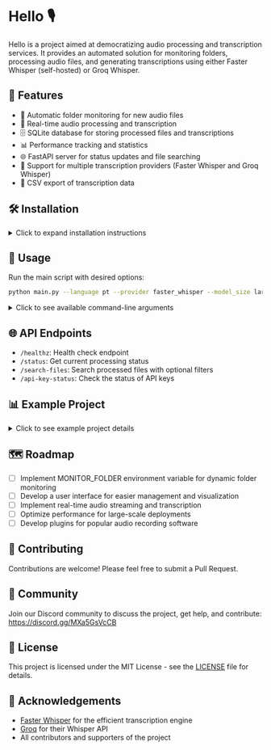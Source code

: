 # Hello 🎙️

Hello is a project aimed at democratizing audio processing and transcription services. It provides an automated solution for monitoring folders, processing audio files, and generating transcriptions using either Faster Whisper (self-hosted) or Groq Whisper.

## 🚀 Features

- 📁 Automatic folder monitoring for new audio files
- 🔄 Real-time audio processing and transcription
- 🗄️ SQLite database for storing processed files and transcriptions
- 📊 Performance tracking and statistics
- 🌐 FastAPI server for status updates and file searching
- 🔌 Support for multiple transcription providers (Faster Whisper and Groq Whisper)
- 📄 CSV export of transcription data

## 🛠️ Installation

<details>
<summary>Click to expand installation instructions</summary>

### Prerequisites

- Python 3.8+
- CUDA-compatible GPU (for Faster Whisper)
- NVIDIA CUDA Toolkit 12.x
- cuBLAS for CUDA 12
- cuDNN 8 for CUDA 12
- FFmpeg

### NVIDIA Library Installation

<details>
<summary>Option 1: Use Docker</summary>

The libraries are pre-installed in official NVIDIA CUDA Docker images:
- nvidia/cuda:12.0.0-runtime-ubuntu20.04
- nvidia/cuda:12.0.0-runtime-ubuntu22.04
</details>

<details>
<summary>Option 2: Install with pip (Linux only)</summary>

```bash
pip install nvidia-cublas-cu12 nvidia-cudnn-cu12
export LD_LIBRARY_PATH=`python3 -c 'import os; import nvidia.cublas.lib; import nvidia.cudnn.lib; print(os.path.dirname(nvidia.cublas.lib.__file__) + ":" + os.path.dirname(nvidia.cudnn.lib.__file__))'`
```
Note: Ensure you're using cuDNN 8, as version 9+ may cause issues.
</details>

<details>
<summary>Option 3: Download from Purfview's repository (Windows & Linux)</summary>

Download the required NVIDIA libraries from Purfview's whisper-standalone-win repository. Extract the archive and add the library directory to your system's PATH.
</details>

For detailed installation instructions, refer to the official NVIDIA documentation.

### Steps

1. Clone the repository:
   ```bash
   git clone https://github.com/namastexlabs/hello.git
   cd hello
   ```

2. Create a virtual environment:
   ```bash
   python -m venv venv
   source venv/bin/activate  # On Windows, use `venv\Scripts\activate`
   ```

3. Install the required packages:
   ```bash
   pip install -r requirements.txt
   ```

4. Set up environment variables:
   Create a `.env` file in the project root and add the following:
   ```
   GROQ_API_KEYS=your_groq_api_key1,your_groq_api_key2
   RECORDINGS_PATH=./recordings
   ```

</details>

## 🚀 Usage

Run the main script with desired options:

```bash
python main.py --language pt --provider faster_whisper --model_size large-v3
```

<details>
<summary>Click to see available command-line arguments</summary>

- `--language`: Language code for transcription (default: pt)
- `--provider`: Transcription provider (choices: groq, faster_whisper; default: faster_whisper)
- `--model_size`: Model size for Faster Whisper (default: large-v3)
- `--device`: Device for Faster Whisper (default: cuda)
- `--compute_type`: Compute type for Faster Whisper (default: float16)
- `--log-level`: Set the logging level (choices: DEBUG, INFO, WARNING, ERROR, CRITICAL; default: INFO)
- `--clean-stats`: Clean the transcription stats database
- `--stats-db`: Path to the stats database (default: transcription_stats.db)
- `--database`: Path to the main database (default: processed_files.db)

For a full list of Faster Whisper-specific options, run:

```bash
python main.py --help
```

</details>

## 🌐 API Endpoints

- `/healthz`: Health check endpoint
- `/status`: Get current processing status
- `/search-files`: Search processed files with optional filters
- `/api-key-status`: Check the status of API keys

## 📊 Example Project

<details>
<summary>Click to see example project details</summary>

The example project (TODO) will showcase an end-to-end solution that:

1. Captures office activity
2. Transcribes recordings every few minutes
3. Saves timestamped database records
4. Provides API access to transcriptions

This setup aims to facilitate easier access to transcriptions for agent systems.

</details>

## 🗺️ Roadmap

- [ ] Implement MONITOR_FOLDER environment variable for dynamic folder monitoring
- [ ] Develop a user interface for easier management and visualization
- [ ] Implement real-time audio streaming and transcription
- [ ] Optimize performance for large-scale deployments
- [ ] Develop plugins for popular audio recording software

## 🤝 Contributing

Contributions are welcome! Please feel free to submit a Pull Request.

## 🌟 Community

Join our Discord community to discuss the project, get help, and contribute:
https://discord.gg/MXa5GsVcCB

## 📄 License

This project is licensed under the MIT License - see the [LICENSE](LICENSE) file for details.

## 🙏 Acknowledgements

- [Faster Whisper](https://github.com/guillaumekln/faster-whisper) for the efficient transcription engine
- [Groq](https://groq.com/) for their Whisper API
- All contributors and supporters of the project